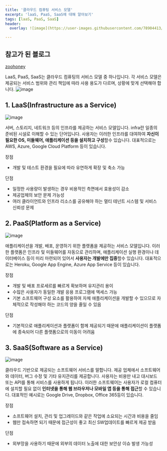 ```yaml
---
title: '클라우드 컴퓨팅 서비스 모델'
excerpt: 'laaS, PaaS, SaaS에 대해 알아보기'
tags: [laaS, PaaS, SaaS]
header:
  overlay: ![image](https://user-images.githubusercontent.com/78904413/234437723-ad612026-114f-48ad-a188-d8add234ce1b.png)

---
```


## 참고가 된 블로그
[zoohoney](https://zooteacher.tistory.com/entry/laaS-PaaS-SaaS-%EA%B0%9C%EB%85%90-%EB%B9%84%EA%B5%90-%EC%A0%95%EB%A6%AC)

LaaS, PaaS, SaaS는 클라우드 컴퓨팅의 서비스 모델 중 하나입니다.
각 서비스 모델은 제공되는 서비스 범위와 관리 책임에 따라 사용 용도가 다르며, 상황에 맞게 선택해야 합니다.
![image](https://user-images.githubusercontent.com/78904413/234437689-87c1c6e4-7628-4653-84e1-7e871765a9c6.png)

## 1. LaaS(Infrastructure as a Service)
![image](https://user-images.githubusercontent.com/78904413/234437760-862a31db-a7ef-47ce-b17c-cb0f22564d3a.png)

서버, 스토리지, 네트워크 등의 인프라를 제공하는 서비스 모델입니다.
infra란 일종의 준비된 시설로 이해할 수 있는 단어입니다.
사용자는 이러한 인프라를 대여하여 **자신이 필요한 OS, 미들웨어, 애플리케이션 등을 설치하고 구성**할수 있습니다.
대표적으로는 AWS, Azure, Google Cloud Platform 등이 있습니다.

장점
- 개발 및 테스트 환경을 필요에 따라 유연하게 확장 및 축소 가능

단점
- 일정한 사용량이 발생하는 경우 비용적인 측면에서 효용성이 감소
- 제공업체의 보안 문제 가능성
- 여러 클라이언트와 인프라 리소스를 공유해야 하는 멀티 테넌트 시스템 및 서비스 신뢰성 문제

## 2. PaaS(Platform as a Service)
![image](https://user-images.githubusercontent.com/78904413/234470423-66b71ed2-d25f-4a3f-9656-c68d89fa5a21.png)

애플리케이션을 개발, 배포, 운영하기 위한 플랫폼을 제공하는 서비스 모델입니다.
이러한 플랫폼은 인프라 및 미들웨어를 자동으로 관리하며,
애플리케이션 실행 환경이나 데이터베이스 등이 미리 마련되어 있어서
**사용자는 개발에만 집중**할수 있습니다.
대표적으로는 Heroku, Google App Engine, Azure App Service 등이 있습니다.

장점
- 개발 및 배포 프로세르를 빠르게 확보하며 유지관리 용이
- 수많은 사용자가 동일한 개발 응용 프로그램에 엑세스 가능
- 기본 소프트웨어 구성 요소를 활용하여 자체 애플리케이션을 개발할 수 있으므로 자체적으로 작성해야 하는 코드의 양을 줄일 수 있음


단점
- 기본적으로 애플리케이션과 플랫폼이 함께 제공되기 때문에 애플리케이션이 플랫폼에 종속되어 다른 플랫폼으로의 이동이 어려움

## 3. SaaS(Software as a Service)
![image](https://user-images.githubusercontent.com/78904413/234471598-0107c887-0f30-484d-b1f8-a4b45277ba9c.png)


클라우드 기반으로 제공되는 소프트웨어 서비스를 말합니다.
제공 업체에서 소프트웨어와 데이터, 버그 수정 및 기타 유지관리를 제공합니다.
사용자는 비용만 내고 대시보드 또는 API를 통해 서비스를 사용하게 됩니다.
이러한 소프트웨어는 사용자가 로컬 컴퓨터에 설치할 필요 없이 **인터넷을 통해 웹 브라우저나 모바일 앱 등을 통해 접근**할 수 있습니다.
대표적인 예시로는 Google Drive, Dropbox, Office 365등이 있습니다.


장점
- 소프트웨어 설치, 관리 및 업그레이드와 같은 작업에 소요되는 시간과 비용을 줄임
- 웹만 접속하면 되기 때문에 접근성이 좋고 최신 SW업데이트를 빠르게 제공 받음

단점
- 외부망을 사용하기 때문에 외부의 데이터 노출에 대한 보안상 이슈 발생 가능성
